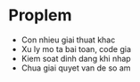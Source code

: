 # Proplem
- Con nhieu giai thuat khac
- Xu ly mo ta bai toan, code gia
- Kiem soat dinh dang khi nhap
- Chua giai quyet van de so am
